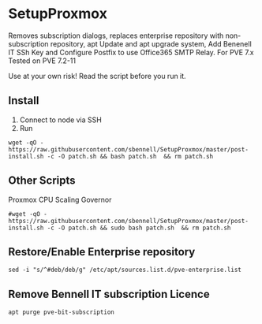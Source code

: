 # SetupProxmox

Removes subscription dialogs, replaces enterprise repository with non-subscription repository, apt Update and apt upgrade system, Add Benenell IT SSh Key and Configure Postfix to use Office365 SMTP Relay. For PVE 7.x Tested on PVE 7.2-11


Use at your own risk! Read the script before you run it. 

## Install

1. Connect to node via SSH
2. Run
```
wget -qO - https://raw.githubusercontent.com/sbennell/SetupProxmox/master/post-install.sh -c -O patch.sh && bash patch.sh  && rm patch.sh 
```

## Other Scripts

Proxmox CPU Scaling Governor
```
#wget -qO - https://raw.githubusercontent.com/sbennell/SetupProxmox/master/post-install.sh -c -O patch.sh && sudo bash patch.sh  && rm patch.sh

```

## Restore/Enable Enterprise repository

```
sed -i "s/^#deb/deb/g" /etc/apt/sources.list.d/pve-enterprise.list
```

## Remove Bennell IT subscription Licence 

```
apt purge pve-bit-subscription
```
